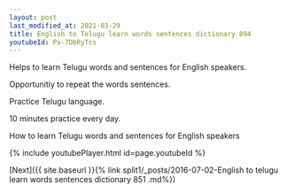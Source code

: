 ```yaml
---
layout: post
last_modified_at: 2021-03-29
title: English to Telugu learn words sentences dictionary 894 
youtubeId: Px-7DbRyTcs
---
```

 
 
Helps to learn Telugu words and sentences for English speakers.

Opportunitiy to repeat the words sentences. 

Practice Telugu language. 
 
10 minutes practice every day. 
 
How to learn Telugu words and sentences for English speakers 
 
{% include youtubePlayer.html id=page.youtubeId %}
 
 
[Next]({{ site.baseurl }}{% link  split1/_posts/2016-07-02-English to telugu learn words sentences dictionary 851 .md%})
 
